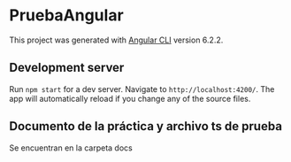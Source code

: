# PruebaAngular

This project was generated with [Angular CLI](https://github.com/angular/angular-cli) version 6.2.2.

## Development server

Run `npm start` for a dev server. Navigate to `http://localhost:4200/`. The app will automatically reload if you change any of the source files.

## Documento de la práctica y archivo ts de prueba

Se encuentran en la carpeta docs

